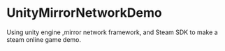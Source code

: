 # UnityMirrorNetworkDemo
Using unity engine ,mirror network framework, and Steam SDK to make a steam online game demo.
